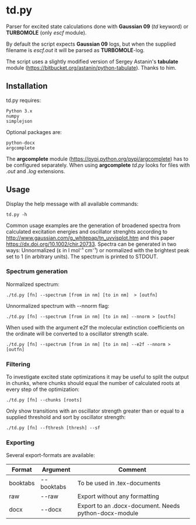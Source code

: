 # td.py

Parser for excited state calculations done with **Gaussian 09** (*td* keyword) or **TURBOMOLE** (only *escf* module).

By default the script expects **Gaussian 09** logs, but when the supplied filename is *escf.out* it will be parsed as **TURBOMOLE**-log.

The script uses a slightly modified version of Sergey Astanin's **tabulate** module (https://bitbucket.org/astanin/python-tabulate). Thanks to him.

## Installation
td.py requires:

    Python 3.x
    numpy
    simplejson
    
Optional packages are:

	python-docx
	argcomplete
	
The **argcomplete** module (https://pypi.python.org/pypi/argcomplete) has to be configured separately. When using **argcomplete** *td.py* looks for files with *.out* and *.log* extensions.

## Usage
Display the help message with all available commands:

	td.py -h

Common usage examples are the generation of broadened spectra from calculated excitation energies and oscillator strenghts according to http://www.gaussian.com/g_whitepap/tn_uvvisplot.htm and this paper https://dx.doi.org/10.1002/chir.20733. Spectra can be generated in two ways: Unnormalized (ε in l mol⁻¹ cm⁻¹) or normalized with the brightest  peak set to 1 (in arbitrary units). The spectrum is printed to STDOUT.

### Spectrum generation

Normalized spectrum:

	./td.py [fn] --spectrum [from in nm] [to in nm]  > [outfn]
	
Unnormalized spectrum with --nnorm flag:

	./td.py [fn] --spectrum [from in nm] [to in nm] --nnorm > [outfn]
	
When used with the argument e2f the molecular extinction coefficients on the ordinate will be converted to a oscillator strength scale.

	./td.py [fn] --spectrum [from in nm] [to in nm] --e2f --nnorm > [outfn]

### Filtering

To investigate excited state optimizations it may be useful to split the output in chunks, where chunks should equal the number of calculated roots at every step of the optimization:

	./td.py [fn] --chunks [roots]

Only show transitions with an oscillator strength greater than or equal to a supplied threshold and sort by oscillator strength:
	
	./td.py [fn] --fthresh [thresh] --sf

### Exporting
Several export-formats are available:

| Format | Argument | Comment |
| --------- | ------------- | ------------- |
| booktabs | \-\-booktabs | To be used in .tex-documents |
| raw | \-\-raw | Export without any formatting |
| docx | \-\-docx | Export to an .docx-document. Needs python-docx-module |
